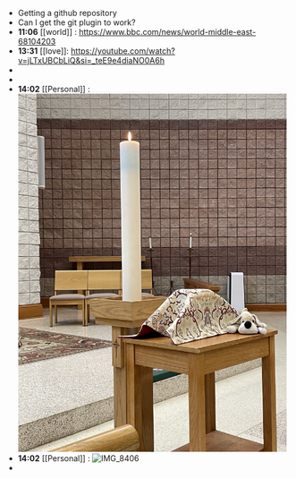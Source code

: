 - Getting a github repository
- Can I get the git plugin to work?
- **11:06** [[world]] :  https://www.bbc.com/news/world-middle-east-68104203
- **13:31** [[love]]: https://youtube.com/watch?v=jLTxUBCbLiQ&si=_teE9e4diaNO0A6h
-
-
- **14:02** [[Personal]] :  ![IMG_8407](../assets/IMG_8407.jpg)
- **14:02** [[Personal]] :  ![IMG_8406](../assets/IMG_8406.jpg)
-